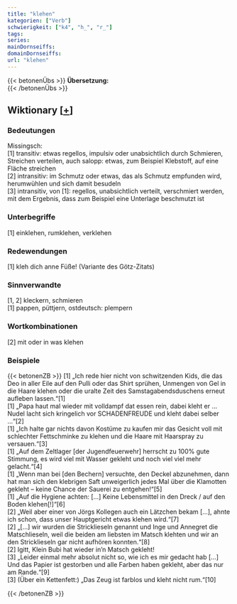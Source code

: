 ```yaml
---
title: "klehen"
kategorien: ["Verb"]
schwierigkeit: ["k4", "h_", "r_"]
tags:
series:
mainDornseiffs:
domainDornseiffs:
url: "klehen"
---
```


{{< betonenÜbs >}}
**Übersetzung:**  
{{< /betonenÜbs >}}

## Wiktionary [[+](https://de.wiktionary.org/wiki/klehen)]

### Bedeutungen
Missingsch:  
[1] transitiv: etwas regellos, impulsiv oder unabsichtlich durch Schmieren, Streichen verteilen, auch salopp: etwas, zum Beispiel Klebstoff, auf eine Fläche streichen  
[2] intransitiv: im Schmutz oder etwas, das als Schmutz empfunden wird, herumwühlen und sich damit besudeln  
[3] intransitiv, von [1]: regellos, unabsichtlich verteilt, verschmiert werden, mit dem Ergebnis, dass zum Beispiel eine Unterlage beschmutzt ist  

### Unterbegriffe
[1] einklehen, rumklehen, verklehen  

### Redewendungen
[1] kleh dich anne Füße! (Variante des Götz-Zitats)  

### Sinnverwandte
[1, 2] kleckern, schmieren  
[1] pappen, püttjern, ostdeutsch: plempern  

### Wortkombinationen
[2] mit oder in was klehen  

### Beispiele
{{< betonenZB >}}
[1] „Ich rede hier nicht von schwitzenden Kids, die das Deo in aller Eile auf den Pulli oder das Shirt sprühen, Unmengen von Gel in die Haare klehen oder die uralte Zeit des Samstagabendsduschens erneut aufleben lassen.“[1]  
[1] „Papa haut mal wieder mit volldampf dat essen rein, dabei kleht er … Nudel lacht sich kringelich vor SCHADENFREUDE und kleht dabei selber …“[2]  
[1] „Ich halte gar nichts davon Kostüme zu kaufen mir das Gesicht voll mit schlechter Fettschminke zu klehen und die Haare mit Haarspray zu versauen.“[3]  
[1] „Auf dem Zeltlager [der Jugendfeuerwehr] herrscht zu 100% gute Stimmung, es wird viel mit Wasser gekleht und noch viel viel mehr gelacht.“[4]  
[1] „Wenn man bei [den Bechern] versuchte, den Deckel abzunehmen, dann hat man sich den klebrigen Saft unweigerlich jedes Mal über die Klamotten gekleht – keine Chance der Sauerei zu entgehen!“[5]  
[1] „Auf die Hygiene achten: […] Keine Lebensmittel in den Dreck / auf den Boden klehen[!]“[6]  
[2] „Weil aber einer von Jörgs Kollegen auch ein Lätzchen bekam […], ahnte ich schon, dass unser Hauptgericht etwas klehen wird.“[7]  
[2] „[…] wir wurden die Stricklieseln genannt und Inge und Annegret die Matschlieseln, weil die beiden am liebsten im Matsch klehten und wir an den Stricklieseln gar nicht aufhören konnten.“[8]  
[2] Igitt, Klein Bubi hat wieder in’n Matsch gekleht!  
[3] „Leider einmal mehr absolut nicht so, wie ich es mir gedacht hab […] Und das Papier ist gestorben und alle Farben haben gekleht, aber das nur am Rande.“[9]  
[3] (Über ein Kettenfett:) „Das Zeug ist farblos und kleht nicht rum.“[10]  

{{< /betonenZB >}}

